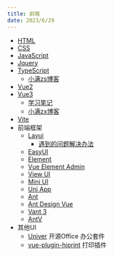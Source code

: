 ```yaml
---
title: 前端
date: 2023/6/29
---
```


* [HTML](/01-前端/01-HTML.md)
* [CSS](/01-前端/02-CSS.md)
* [JavaScript](/01-前端/03-JavaScript.md)
* [Jquery](/01-前端/04-Jquery.md)
* [TypeScript](https://www.runoob.com/typescript/ts-tutorial.html)
    * [小满zs博客](http://t.csdn.cn/acdi0)
* [Vue2](https://v2.cn.vuejs.org/)
* [Vue3](https://v3.cn.vuejs.org/)
    * [学习笔记](/01-前端/06-Vue3.md)
    * [小满zx博客](http://t.csdn.cn/6lIol)
* [Vite](https://vitejs.cn/vite3-cn/)
* 前端框架
    * [Layui](https://www.layuiweb.com/)
        * [遇到的问题解决办法](/01-前端/05-Layui.md)
    * [EasyUI](https://www.jeasyui.net/plugins)
    * [Element](https://element.eleme.cn/#/zh-CN)
    * [Vue Element Admin](https://panjiachen.github.io/vue-element-admin-site/zh)
    * [View UI](https://www.iviewui.com/docs/)
    * [Mini UI](http://mint-ui.github.io/#!/zh-cn)
    * [Uni App](https://uniapp.dcloud.io/)
    * [Ant](https://ant.design/)
    * [Ant Design Vue](https://www.antdv.com/docs/vue/introduce-cn/)
    * [Vant 3](https://youzan.github.io/vant/#/zh-CN/)
    * [AntV](https://antv.vision/zh)
* 其他UI
  * [Univer](https://univer.ai/zh-CN) 开源Office 办公套件<br>
  * [vue-plugin-hiprint](https://gitee.com/CcSimple/vue-plugin-hiprint) 打印插件